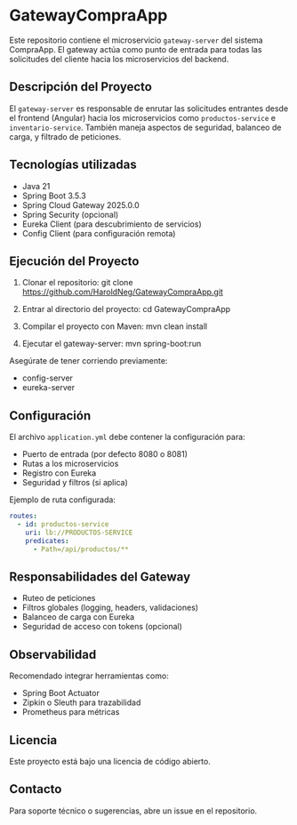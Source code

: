 GatewayCompraApp
=================

Este repositorio contiene el microservicio `gateway-server` del sistema CompraApp. 
El gateway actúa como punto de entrada para todas las solicitudes del cliente hacia los microservicios del backend.

Descripción del Proyecto
-------------------------
El `gateway-server` es responsable de enrutar las solicitudes entrantes desde el frontend (Angular) hacia los microservicios como `productos-service` e `inventario-service`.
También maneja aspectos de seguridad, balanceo de carga, y filtrado de peticiones.

Tecnologías utilizadas
-----------------------
- Java 21
- Spring Boot 3.5.3
- Spring Cloud Gateway 2025.0.0
- Spring Security (opcional)
- Eureka Client (para descubrimiento de servicios)
- Config Client (para configuración remota)

Ejecución del Proyecto
-----------------------
1. Clonar el repositorio:
   git clone https://github.com/HaroldNeg/GatewayCompraApp.git

2. Entrar al directorio del proyecto:
   cd GatewayCompraApp

3. Compilar el proyecto con Maven:
   mvn clean install

4. Ejecutar el gateway-server:
   mvn spring-boot:run

Asegúrate de tener corriendo previamente:
- config-server
- eureka-server

Configuración
-------------
El archivo `application.yml` debe contener la configuración para:
- Puerto de entrada (por defecto 8080 o 8081)
- Rutas a los microservicios
- Registro con Eureka
- Seguridad y filtros (si aplica)

Ejemplo de ruta configurada:
```yaml
routes:
  - id: productos-service
    uri: lb://PRODUCTOS-SERVICE
    predicates:
      - Path=/api/productos/**
```

Responsabilidades del Gateway
------------------------------
- Ruteo de peticiones
- Filtros globales (logging, headers, validaciones)
- Balanceo de carga con Eureka
- Seguridad de acceso con tokens (opcional)

Observabilidad
--------------
Recomendado integrar herramientas como:
- Spring Boot Actuator
- Zipkin o Sleuth para trazabilidad
- Prometheus para métricas

Licencia
--------
Este proyecto está bajo una licencia de código abierto.

Contacto
--------
Para soporte técnico o sugerencias, abre un issue en el repositorio.
